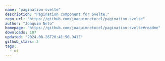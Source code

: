 ```yaml
---
name: "pagination-svelte"
description: "Pagination component for Svelte."
repo_url: "https://github.com/joaquimnetocel/pagination-svelte"
author: "Joaquim Neto"
homepage: "https://github.com/joaquimnetocel/pagination-svelte#readme"
downloads: 107
updated: "2024-08-26T20:41:50.941Z"
github_stars: 2
tags: 
  - ui
---
```

